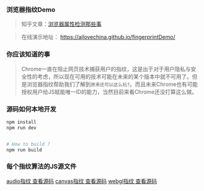 ### 浏览器指纹Demo

> 知乎文章：[浏览器属性检测那些事](https://zhuanlan.zhihu.com/p/67923680)

> 在线演示地址：  https://ajlovechina.github.io/fingerprintDemo/

### 你应该知道的事

> Chrome一直在阻止网页技术捕获用户的指纹，这是出于对于用户隐私与安全性的考虑，所以现在可用的技术可能在未来的某个版本中就不可用了。但是浏览器指纹帮助我们了解到`原来还可以这么玩?`。而且未来Chrome也有可能授权用户给JS赋能唯一ID的能力，当然目前来看Chrome还没打算这么做。

### 源码如何本地开发
```bash
npm install
npm run dev


# How to build ?
npm run build
```

### 每个指纹算法的JS源文件
[audio指纹 查看源码](./src/core/audioFP.js)
[canvas指纹 查看源码](./src/core/canvasFP.js)
[webgl指纹 查看源码](./src/core/webglFP.js)
